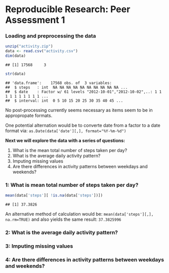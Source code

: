 # Reproducible Research: Peer Assessment 1


### Loading and preprocessing the data


```r
unzip("activity.zip")
data <- read.csv("activity.csv")
dim(data)
```

```
## [1] 17568     3
```

```r
str(data)
```

```
## 'data.frame':	17568 obs. of  3 variables:
##  $ steps   : int  NA NA NA NA NA NA NA NA NA NA ...
##  $ date    : Factor w/ 61 levels "2012-10-01","2012-10-02",..: 1 1 1 1 1 1 1 1 1 1 ...
##  $ interval: int  0 5 10 15 20 25 30 35 40 45 ...
```

No post-processing currently seems necessary as items seem to be in appropropate formats.

One potential alternation would be to converte date from a factor to a date format via:
```as.Date(data['date'][,], format="%Y-%m-%d")```

**Next we will explore the data with a series of questions:**  
1. What is the mean total number of steps taken per day?  
2. What is the average daily activity pattern?  
3. Imputing missing values  
4. Are there differences in activity patterns between weekdays and weekends?  

### 1: What is mean total number of steps taken per day?


```r
mean(data['steps'][ !is.na(data['steps'])])
```

```
## [1] 37.3826
```

An alternative method of calculation would be: ```mean(data['steps'][,], na.rm=TRUE)``` and also yields the same result: ``37.3825996``

### 2: What is the average daily activity pattern?


### 3: Imputing missing values


### 4: Are there differences in activity patterns between weekdays and weekends?
